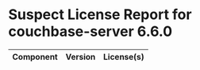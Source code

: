 
Suspect License Report for couchbase-server 6.6.0
=================================================

|Component|Version|License(s)|
| :--- | :--- | :--- |
